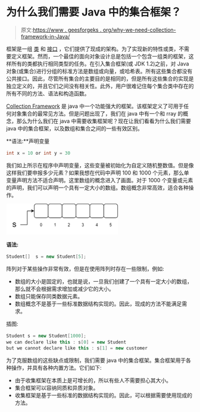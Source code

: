 # 为什么我们需要 Java 中的集合框架？

> 原文:[https://www . geesforgeks . org/why-we-need-collection-framework-in-Java/](https://www.geeksforgeeks.org/why-we-need-collection-framework-in-java/)

框架是一组 [类](https://www.geeksforgeeks.org/classes-objects-java/) 和 [接口](https://www.geeksforgeeks.org/interfaces-in-java/) ，它们提供了现成的架构。为了实现新的特性或类，不需要定义框架。然而，一个最佳的面向对象设计总是包括一个包含一组类的框架，这样所有的类都执行相同类型的任务。在引入集合框架(或 JDK 1.2)之前，对 Java 对象(或集合)进行分组的标准方法是数组或向量，或哈希表。所有这些集合都没有公共接口。因此，尽管所有集合的主要目的是相同的，但是所有这些集合的实现是独立定义的，并且它们之间没有相关性。此外，用户很难记住每个集合类中存在的所有不同的方法、语法和构造函数。

[Collection Framework](https://www.geeksforgeeks.org/collections-in-java-2/) 是 java 中一个功能强大的框架。该框架定义了可用于任何对象集合的最常见方法。但是问题出现了，我们在 java 中有一个和 rray 的概念，那么为什么我们在 java 中需要收集框架呢？现在让我们看看为什么我们需要 java 中的集合框架，以及数组和集合之间的一些有效区别。

**语法:**声明变量

```java
int x = 10 or int y = 30
```

我们如上所示在程序中声明变量，这些变量被初始化为自定义随机整数值。但是像这样我们要申报多少元素？如果我想在代码中声明 100 和 1000 个元素，那么单变量声明方法不适合声明。这里数组的概念进入了画面。对于 1000 个变量或元素的声明，我们可以声明一个具有一定大小的数组。数组概念非常高效，适合各种操作。

![](img/83d62215cd068e5e8909167bf05d7a7f.png)

**语法:**

```java
Student[]  s = new Student[5];
```

阵列对于某些操作非常有效，但是在使用阵列时存在一些限制，例如:

*   数组的大小是固定的，也就是说，一旦我们创建了一个具有一定大小的数组，那么就不会根据需求增加或减少它的大小。
*   数组只能保存同类数据元素。
*   数组概念不是基于一些标准数据结构实现的。因此，现成的方法不能满足需求。

插图:

```java
Student s = new Student[1000];
we can declare like this : s[0] = new Student
but we cannot declare like this : s[1] = new customer
```

为了克服数组的这些缺点或限制，我们需要 java 中的集合框架。集合框架用于各种操作，并具有各种内置方法。它们如下:

*   由于收集框架在本质上是可增长的，所以有些人不需要担心其大小。
*   集合框架可以容纳同质和异质对象。
*   收集框架是基于一些标准的数据结构实现的。因此，可以根据需要使用现成的方法。